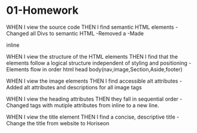 # 01-Homework

WHEN I view the source code
THEN I find semantic HTML elements
-Changed all Divs to semantic HTML
-Removed a </img>
-Made <p> inline

WHEN I view the structure of the HTML elements
THEN I find that the elements follow a logical structure independent of styling and positioning
-Elements flow in order html head body(nav,image,Section,Aside,footer)

WHEN I view the image elements
THEN I find accessible alt attributes
-Added alt attributes and descriptions for all image tags

WHEN I view the heading attributes
THEN they fall in sequential order
-Changed tags with mutiple attributes from inline to a new line.

WHEN I view the title element
THEN I find a concise, descriptive title
-Change the title from website to Horiseon
